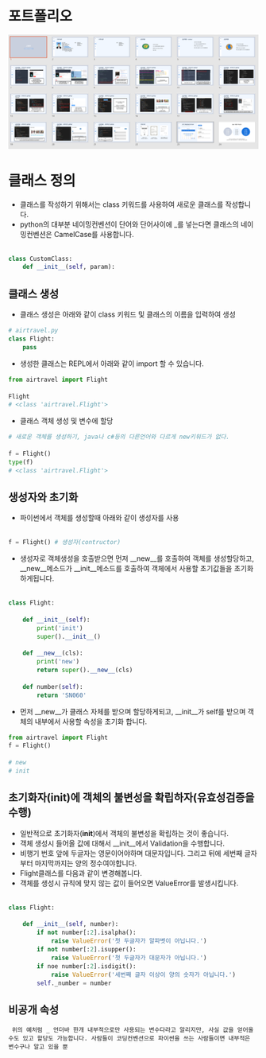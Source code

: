 # 포트폴리오

![작업중...](https://github.com/jjukkumi/TWL/blob/yeji/yeji/image/20200602_ppt_%EC%9E%91%EC%97%85.png)

# 클래스 정의

- 클래스를 작성하기 위해서는 class 키워드를 사용하여 새로운 클래스를 작성합니다.
- python의 대부분 네이밍컨벤션이 단어와 단어사이에 _를 넣는다면 클래스의 네이밍컨벤션은 CamelCase를 사용합니다.

```python

class CustomClass:
    def __init__(self, param):

```

## 클래스 생성
- 클래스 생성은 아래와 같이 class 키워드 및 클래스의 이름을 입력하여 생성

```python
# airtravel.py
class Flight:
    pass

```

- 생성한 클래스는 REPL에서 아래와 같이 import 할 수 있습니다.

```python
from airtravel import Flight

Flight
# <class 'airtravel.Flight'>

```

- 클래스 객체 생성 및 변수에 할당

```python
# 새로운 객체를 생성하기, java나 c#등의 다른언어와 다르게 new키워드가 없다.

f = Flight()
type(f)
# <class 'airtravel.Flight'>
```

## 생성자와 초기화

- 파이썬에서 객체를 생성할때 아래와 같이 생성자를 사용

```python

f = Flight() # 생성자(contructor)

```

- 생성자로 객체생성을 호출받으면 먼저 __new__를 호출하여 객체를 생성할당하고, __new__메소드가 __init__메소드를 호출하여 객체에서 사용할 초기값들을 초기화하게됩니다.

```python

class Flight:

    def __init__(self):
        print('init')
        super().__init__()
    
    def __new__(cls):
        print('new')
        return super().__new__(cls)
    
    def number(self):
        return 'SN060'

```

- 먼저 __new__가 클래스 자체를 받으며 할당하게되고, __init__가 self를 받으며 객체의 내부에서 사용할 속성을 초기화 합니다.

```python
from airtravel import Flight
f = Flight()

# new
# init

```

## 초기화자(__init__)에 객체의 불변성을 확립하자(유효성검증을 수행)

- 일반적으로 초기화자(__init__)에서 객체의 불변성을 확립하는 것이 좋습니다.
- 객체 생성시 들어올 값에 대해서 __init__에서 Validation을 수행합니다.
- 비행기 번호 앞에 두글자는 영문이어야하며 대문자입니다. 그리고 뒤에 세번째 글자부터 마지막까지는 양의 정수여야합니다.
- Flight클래스를 다음과 같이 변경해봅니다.
- 객체를 생성시 규칙에 맞지 않는 값이 들어오면 ValueError를 발생시킵니다.

```python

class Flight:

    def __init__(self, number):
        if not number[:2].isalpha():
            raise ValueError('첫 두글자가 알파벳이 아닙니다.')
        if not number[:2].isupper():
            raise ValueError('첫 두글자가 대문자가 아닙니다.')
        if noe number[:2].isdigit():
            raise ValueError('세번째 글자 이상이 양의 숫자가 아닙니다.')
        self._number = number

```

## 비공개 속성

```
 위의 예처럼 _ 언더바 한개 내부적으로만 사용되는 변수다라고 알리지만, 사실 값을 얻어올수도 있고 할당도 가능합니다. 사람들이 코딩컨벤션으로 파이썬을 쓰는 사람들이면 내부적은 변수구나 알고 있을 뿐
 ```